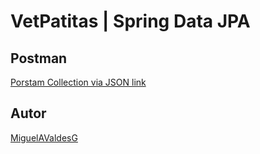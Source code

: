 # VetPatitas | Spring Data JPA

## Postman
[Porstam Collection via JSON link](https://www.getpostman.com/collections/7ab1e9da7c648f29fe40)

## Autor
[MiguelAValdesG](https://www.google.com/search?q=miguelavaldesg)